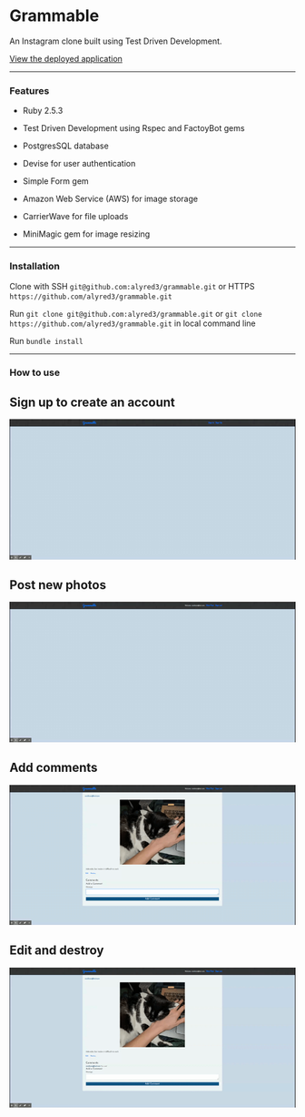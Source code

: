 # Grammable

An Instagram clone built using Test Driven Development.

[View the deployed application](https://grammable-alyssa-redman.herokuapp.com/grams)

____________

### Features

* Ruby 2.5.3

* Test Driven Development using Rspec and FactoyBot gems

* PostgresSQL database

* Devise for user authentication

* Simple Form gem 

* Amazon Web Service (AWS) for image storage

* CarrierWave for file uploads

* MiniMagic gem for image resizing

____________

### Installation

Clone with SSH `git@github.com:alyred3/grammable.git` or HTTPS `https://github.com/alyred3/grammable.git`

Run `git clone git@github.com:alyred3/grammable.git` or `git clone https://github.com/alyred3/grammable.git` in local command line

Run `bundle install`

____________

### How to use 

## Sign up to create an account
![Screenshot](app/assets/images/signup.gif)

## Post new photos
![Screenshot](app/assets/images/new.gif)

## Add comments
![Screenshot](app/assets/images/comment.gif)

## Edit and destroy
![Screenshot](app/assets/images/editdestroy.gif)








